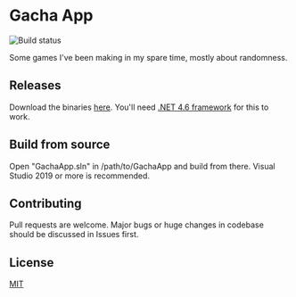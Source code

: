 # Gacha App
![Build status](https://img.shields.io/badge/build-idk%20do%20it%20yourself-blue?style=flat&logo=visual-studio)

Some games I've been making in my spare time, mostly about randomness.

## Releases
Download the binaries [here](https://minhaskamal.github.io/DownGit/#/home?url=https://github.com/rashlight/GamblingApp/tree/master/Binaries).
You'll need [.NET 4.6 framework](https://www.microsoft.com/en-us/download/details.aspx?id=49982) for this to work. 

## Build from source
Open "GachaApp.sln" in /path/to/GachaApp and build from there. Visual Studio 2019 or more is recommended.

## Contributing
Pull requests are welcome. Major bugs or huge changes in codebase should be discussed in Issues first.

## License
[MIT](https://choosealicense.com/licenses/mit/)
